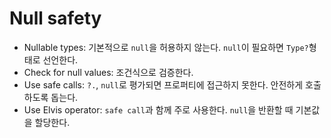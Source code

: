 # Null safety

- Nullable types: 기본적으로 `null`을 허용하지 않는다. `null`이 필요하면 `Type?`형태로 선언한다.
- Check for null values: 조건식으로 검증한다.
- Use safe calls: `?.`, `null`로 평가되면 프로퍼티에 접근하지 못한다. 안전하게 호출하도록 돕는다.
- Use Elvis operator: `safe call`과 함께 주로 사용한다. `null`을 반환할 때 기본값을 할당한다.
